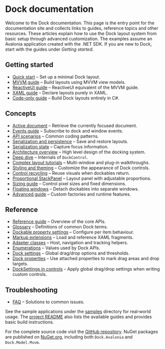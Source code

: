 # Dock documentation

Welcome to the Dock documentation. This page is the entry point for the
documentation site and collects links to guides, reference topics and other
resources. These articles explain how to use the Dock layout system from basic
setup through advanced customization. The examples assume an Avalonia
application created with the .NET SDK. If you are new to Dock, start with the
guides under *Getting started*.

## Getting started

- [Quick start](quick-start.md) – Set up a minimal Dock layout.
- [MVVM guide](dock-mvvm.md) – Build layouts using MVVM view models.
- [ReactiveUI guide](dock-reactiveui.md) – ReactiveUI equivalent of the MVVM guide.
- [XAML guide](dock-xaml.md) – Declare layouts purely in XAML.
- [Code-only guide](dock-code-only.md) – Build Dock layouts entirely in C#.

## Concepts

- [Active document](dock-active-document.md) – Retrieve the currently focused document.
- [Events guide](dock-events.md) – Subscribe to dock and window events.
- [API scenarios](dock-api-scenarios.md) – Common coding patterns.
- [Serialization and persistence](dock-serialization.md) – Save and restore layouts.
- [Serialization state](dock-serialization-state.md) – Capture focus information.
- [Architecture overview](dock-architecture.md) – High level design of the docking system.
- [Deep dive](dock-deep-dive.md) – Internals of `DockControl`.
- [Complex layout tutorials](dock-complex-layouts.md) – Multi-window and plug-in walkthroughs.
- [Styling and theming](dock-styling.md) – Customize the appearance of Dock controls.
- [Control recycling](dock-control-recycling.md) – Reuse visuals when dockables return.
- [Proportional StackPanel](dock-proportional-stackpanel.md) – Layout panel with adjustable proportions.
- [Sizing guide](dock-sizing.md) – Control pixel sizes and fixed dimensions.
- [Floating windows](dock-windows.md) – Detach dockables into separate windows.
- [Advanced guide](dock-advanced.md) – Custom factories and runtime features.

## Reference

- [Reference guide](dock-reference.md) – Overview of the core APIs.
- [Glossary](dock-glossary.md) – Definitions of common Dock terms.
- [Dockable property settings](dock-dockable-properties.md) – Configure per item behaviour.
- [Markup extensions](dock-markup-extensions.md) – Load and reference XAML fragments.
- [Adapter classes](dock-adapters.md) – Host, navigation and tracking helpers.
- [Enumerations](dock-enums.md) – Values used by Dock APIs.
- [Dock settings](dock-settings.md) – Global drag/drop options and thresholds.
- [Dock properties](dock-properties.md) – Use attached properties to mark drag areas and drop targets.
- [DockSettings in controls](dock-settings-controls.md) – Apply global drag/drop settings when writing custom controls.

## Troubleshooting

- [FAQ](dock-faq.md) – Solutions to common issues.

See the sample applications under the [samples](../samples/) directory for
real‑world usage. The [project README](../README.md) also lists the available
guides and provides basic build instructions.

For the complete source code visit the
[GitHub repository](https://github.com/wieslawsoltes/Dock). NuGet packages are
published on [NuGet.org](https://www.nuget.org/packages/Dock.Avalonia/),
including both `Dock.Avalonia` and `Dock.Model.Mvvm`.
